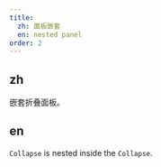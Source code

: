 ```yaml
---
title:
  zh: 面板嵌套
  en: nested panel
order: 2
---
```


## zh

嵌套折叠面板。

## en

`Collapse` is nested inside the `Collapse`.
